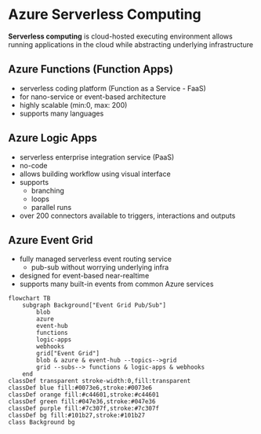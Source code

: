 # Azure Serverless Computing

**Serverless computing** is cloud-hosted executing environment allows running applications in the cloud while abstracting underlying infrastructure

## Azure Functions (Function Apps)

* serverless coding platform (Function as a Service - FaaS)
* for nano-service or event-based architecture
* highly scalable (min:0, max: 200)
* supports many languages

## Azure Logic Apps

* serverless enterprise integration service (PaaS)
* no-code
* allows building workflow using visual interface
* supports
  * branching
  * loops
  * parallel runs
* over 200 connectors available to triggers, interactions and outputs

## Azure Event Grid

* fully managed serverless event routing service
  * pub-sub without worrying underlying infra
* designed for event-based near-realtime
* supports many built-in events from common Azure services

```mermaid
flowchart TB
    subgraph Background["Event Grid Pub/Sub"]
        blob
        azure
        event-hub
        functions
        logic-apps
        webhooks
        grid["Event Grid"]
        blob & azure & event-hub --topics-->grid
        grid --subs--> functions & logic-apps & webhooks
    end
classDef transparent stroke-width:0,fill:transparent
classDef blue fill:#0073e6,stroke:#0073e6
classDef orange fill:#c44601,stroke:#c44601
classDef green fill:#047e36,stroke:#047e36
classDef purple fill:#7c307f,stroke:#7c307f
classDef bg fill:#101b27,stroke:#101b27
class Background bg
```
